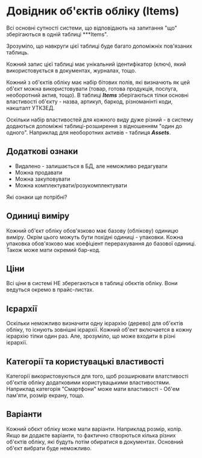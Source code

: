 ﻿# Довідник об'єктів обліку (Items)

Всі основні сутності системи, що відповідають на запитання "що" зберігаються в 
одній таблиці ***Items". 

Зрозуміло, що навкруги цієї таблиці буде багато допоміжніх пов'язаних таблиць.

Кожний запис цієї таблиці має унікальний ідентифікатор (ключ), який 
використовується в документах, журналах, тощо.

Кожний з об'єктів обліку має набір бітових полів, які визначють як цей об'єкт можна 
використовувати (товар, готова продукція, послуга, необоротний актив, тощо). 
В таблиці ***Items*** зберігаються тілки основні властивості об'єкту - 
назва, артикул, баркод, різноманінті коди, накшталт УТКЗЕД.

Оскільки набір властивостей для кожного виду дуже різний - в систему 
додаються допоміжні таблиці-розширення з відношенням "один до одного". 
Наприклад для необоротних активів - таблиця ***Assets***.

## Додаткові ознаки
* Видалено - залишається в БД, але неможливо редагувати
* Можна продавати
* Можна закуповувати
* Можна комплектувати/розукомплектувати

Які ознаки ще потрібні?

## Одиниці виміру
Кожний об'єкт обліку обов'язково має базову (облікову) одиницю виміру.
Окрім цього можуть бути похідні одиниці - упаковки. Кожна упаковка обов'язково
має коефіціент перерахування до базової одиниці. Також може мати окремий бар-код.

## Ціни
Всі ціни в системі НЕ зберегаються в таблиці обєктів обліку. Вони ведуться окремо в
прайс-листах.

## Ієрархії
Оскільки неможливо визначити одну ієрархію (дерево) для об'єктів обліку, то існують 
зовнішні ієрархії. Кожний об'ект включается в кожну ієрархію тілки один раз.
Але, зрозуміло, що може входити в різні ієрархії.

## Категорії та користувацькі властивості
Категорії використовуються для того, щоб розширювати влатстивості об'єктів обліку 
додатковими користувацькими властивостями.
Наприклад категорія "Смартфони" може мати властивості - Об'ем пам'яти, розмір екрану, тощо.

## Варіанти
Кожний обєкт обліку може мати варіанти. Наприклад розмір, колір.
Якщо ви додаєте варіанти, то фактично створються кілька різних об'єктів обліку, 
які будуть потім обиратися в документах. Основний об'єкт вибрати буде неможливо.


